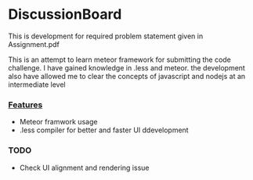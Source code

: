 # DiscussionBoard
This is development for required problem statement given in Assignment.pdf



<p>This is an attempt to learn meteor framework  for submitting the code challenge. I have gained knowledge in .less and meteor.
the development also have allowed me to clear the concepts of javascript and nodejs at an intermediate level</p>
<h3><u>Features</u></h3>
<ul><li> Meteor framwork usage</li>
<li>.less compiler for better and faster UI ddevelopment</li>
</ul>

<h3>TODO</h3>
<ul><li>Check  UI alignment and rendering issue</li>
</ul>
